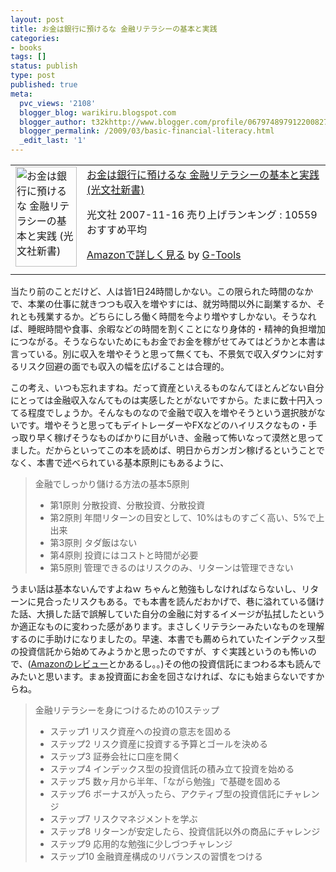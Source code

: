 ```yaml
---
layout: post
title: お金は銀行に預けるな 金融リテラシーの基本と実践
categories:
- books
tags: []
status: publish
type: post
published: true
meta:
  pvc_views: '2108'
  blogger_blog: warikiru.blogspot.com
  blogger_author: t32khttp://www.blogger.com/profile/06797489791220082722noreply@blogger.com
  blogger_permalink: /2009/03/basic-financial-literacy.html
  _edit_last: '1'
---
```

<table border="0" cellpadding="5">
<tbody>
<tr>
<td valign="top"><a href="http://www.amazon.co.jp/exec/obidos/ASIN/433403425X/warikiru-22/ref=nosim/" target="_blank"><img class="fig" src="http://ecx.images-amazon.com/images/I/31HNjoN4EPL._SL160_.jpg" border="0" alt="お金は銀行に預けるな   金融リテラシーの基本と実践 (光文社新書)" width="98" height="160" /></a></td>
<td valign="top"><span><a href="http://www.amazon.co.jp/%E3%81%8A%E9%87%91%E3%81%AF%E9%8A%80%E8%A1%8C%E3%81%AB%E9%A0%90%E3%81%91%E3%82%8B%E3%81%AA-%E9%87%91%E8%9E%8D%E3%83%AA%E3%83%86%E3%83%A9%E3%82%B7%E3%83%BC%E3%81%AE%E5%9F%BA%E6%9C%AC%E3%81%A8%E5%AE%9F%E8%B7%B5-%E5%85%89%E6%96%87%E7%A4%BE%E6%96%B0%E6%9B%B8-%E5%8B%9D%E9%96%93-%E5%92%8C%E4%BB%A3/dp/433403425X%3FSubscriptionId%3D15SMZCTB9V8NGR2TW082%26tag%3Dwarikiru-22%26linkCode%3Dxm2%26camp%3D2025%26creative%3D165953%26creativeASIN%3D433403425X" target="_blank">お金は銀行に預けるな   金融リテラシーの基本と実践 (光文社新書)</a><img style="border: none;" src="http://www.assoc-amazon.jp/e/ir?t=warikiru-22&amp;l=ur2&amp;o=9" alt="" width="1" height="1" /></span>

<span>光文社  2007-11-16
売り上げランキング : 10559
おすすめ平均  <img src="http://g-images.amazon.com/images/G/01/detail/stars-3-5.gif" alt="" /></span>

<span><a href="http://www.amazon.co.jp/%E3%81%8A%E9%87%91%E3%81%AF%E9%8A%80%E8%A1%8C%E3%81%AB%E9%A0%90%E3%81%91%E3%82%8B%E3%81%AA-%E9%87%91%E8%9E%8D%E3%83%AA%E3%83%86%E3%83%A9%E3%82%B7%E3%83%BC%E3%81%AE%E5%9F%BA%E6%9C%AC%E3%81%A8%E5%AE%9F%E8%B7%B5-%E5%85%89%E6%96%87%E7%A4%BE%E6%96%B0%E6%9B%B8-%E5%8B%9D%E9%96%93-%E5%92%8C%E4%BB%A3/dp/433403425X%3FSubscriptionId%3D15SMZCTB9V8NGR2TW082%26tag%3Dwarikiru-22%26linkCode%3Dxm2%26camp%3D2025%26creative%3D165953%26creativeASIN%3D433403425X" target="_blank">Amazonで詳しく見る</a></span> <span>by <a href="http://www.goodpic.com/mt/aws/index.html">G-Tools</a></span></td>
</tr>
</tbody>
</table>
当たり前のことだけど、人は皆1日24時間しかない。この限られた時間のなかで、本業の仕事に就きつつも収入を増やすには、就労時間以外に副業するか、それとも残業するか。どちらにしろ働く時間を今より増やすしかない。そうなれば、睡眠時間や食事、余暇などの時間を割くことになり身体的・精神的負担増加につながる。そうならないためにもお金でお金を稼がせてみてはどうかと本書は言っている。別に収入を増やそうと思って無くても、不景気で収入ダウンに対するリスク回避の面でも収入の幅を広げることは合理的。

この考え、いつも忘れますね。だって資産といえるものなんてほとんどない自分にとっては金融収入なんてものは実感したとがないですから。たまに数十円入ってる程度でしょうか。そんなものなので金融で収入を増やそうという選択肢がないです。増やそうと思ってもデイトレーダーやFXなどのハイリスクなもの・手っ取り早く稼げそうなものばかりに目がいき、金融って怖いなって漠然と思ってました。だからといってこの本を読めば、明日からガンガン稼げるということでなく、本書で述べられている基本原則にもあるように、
<blockquote>金融でしっかり儲ける方法の基本5原則
<ul>
	<li>第1原則 分散投資、分散投資、分散投資</li>
	<li>第2原則 年間リターンの目安として、10%はものすごく高い、5%で上出来</li>
	<li>第3原則 タダ飯はない</li>
	<li>第4原則 投資にはコストと時間が必要</li>
	<li>第5原則 管理できるのはリスクのみ、リターンは管理できない</li>
</ul>
</blockquote>
うまい話は基本ないんですよねｗ
ちゃんと勉強もしなければならないし、リターンに見合ったリスクもある。でも本書を読んだおかげで、巷に溢れている儲けた話、大損した話で誤解していた自分の金融に対するイメージが払拭したというか適正なものに変わった感があります。まさしくリテラシーみたいなものを理解するのに手助けになりましたの。早速、本書でも薦められていたインデクッス型の投資信託から始めてみようかと思ったのですが、すぐ実践というのも怖いので、(<a href="http://www.amazon.co.jp/product-reviews/433403425X/ref=cm_cr_dp_hist_1?ie=UTF8&amp;showViewpoints=0&amp;filterBy=addOneStar">Amazonのレビュー</a>とかあるし。。)その他の投資信託にまつわる本も読んでみたいと思います。まぁ投資面にお金を回さなければ、なにも始まらないですからね。
<blockquote>金融リテラシーを身につけるための10ステップ
<ul>
	<li>ステップ1 リスク資産への投資の意志を固める</li>
	<li>ステップ2 リスク資産に投資する予算とゴールを決める</li>
	<li>ステップ3 証券会社に口座を開く</li>
	<li>ステップ4 インデックス型の投資信託の積み立て投資を始める</li>
	<li>ステップ5 数ヶ月から半年、「ながら勉強」で基礎を固める</li>
	<li>ステップ6 ボーナスが入ったら、アクティブ型の投資信託にチャレンジ</li>
	<li>ステップ7 リスクマネジメントを学ぶ</li>
	<li>ステップ8 リターンが安定したら、投資信託以外の商品にチャレンジ</li>
	<li>ステップ9 応用的な勉強に少しづつチャレンジ</li>
	<li>ステップ10 金融資産構成のリバランスの習慣をつける</li>
</ul>
</blockquote>
